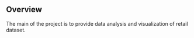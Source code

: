 ## Overview

The main of the project is to provide data analysis and visualization of retail dataset.
